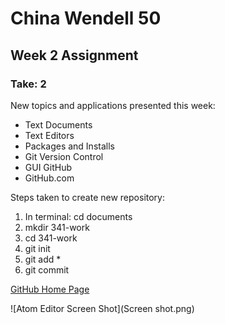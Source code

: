 # China Wendell 50

## Week 2 Assignment
### Take: 2
New topics and applications presented this week:
- Text Documents
- Text Editors
- Packages and Installs
- Git Version Control
- GUI GitHub
- GitHub.com

Steps taken to create new repository:
1. In terminal: cd documents
2. mkdir 341-work
3. cd 341-work
4. git init
5. git add *
6. git commit

[GitHub Home Page](http://github.com)

![Atom Editor Screen Shot](Screen shot.png)
